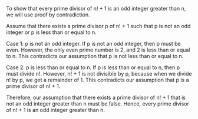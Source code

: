 To show that every prime divisor of n! + 1 is an odd integer greater than n, we will use proof by contradiction.

Assume that there exists a prime divisor p of n! + 1 such that p is not an odd integer or p is less than or equal to n.

Case 1: p is not an odd integer.
If p is not an odd integer, then p must be even. However, the only even prime number is 2, and 2 is less than or equal to n. This contradicts our assumption that p is not less than or equal to n.

Case 2: p is less than or equal to n.
If p is less than or equal to n, then p must divide n!. However, n! + 1 is not divisible by p, because when we divide n! by p, we get a remainder of 1. This contradicts our assumption that p is a prime divisor of n! + 1.

Therefore, our assumption that there exists a prime divisor of n! + 1 that is not an odd integer greater than n must be false. Hence, every prime divisor of n! + 1 is an odd integer greater than n.